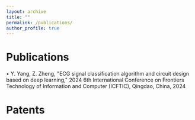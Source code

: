 ```yaml
---
layout: archive
title: ""
permalink: /publications/
author_profile: true
---
```


Publications
======
 • Y. Yang, Z. Zheng, "ECG signal classification algorithm and circuit design based on deep learning," 2024 6th International Conference on Frontiers Technology of Information and Computer (ICFTIC), Qingdao, China, 2024

Patents
======

